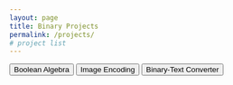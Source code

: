 ```yaml
---
layout: page
title: Binary Projects
permalink: /projects/
# project list
---
```


<body>
  <button class="buttonLarge" onclick="location.href='boolean-algebra/'" type="button">
  Boolean Algebra  </button>

  <!-- <button class="buttonLarge" onclick="location.href='color-game/'" type="button">
  Color Matching Game</button> -->

  <button class="buttonLarge" onclick="location.href='image-encoder/'" type="button">
  Image Encoding</button>


  <button class="buttonLarge" onclick="location.href='binary-text-coverter/'" type="button">
  Binary-Text Converter</button>  
</body>